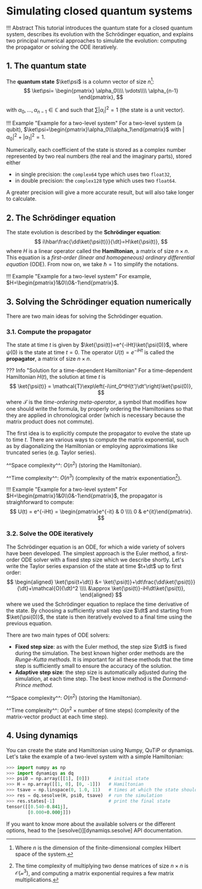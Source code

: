 # Simulating closed quantum systems

!!! Abstract
    This tutorial introduces the quantum state for a closed quantum system, describes its evolution with the Schrödinger equation, and explains two principal numerical approaches to simulate the evolution: computing the propagator or solving the ODE iteratively.

## 1. The quantum state

The **quantum state** $\ket\psi$ is a column vector of size $n$[^1]:
$$
    \ket\psi=
    \begin{pmatrix}
    \alpha_0\\\\
    \vdots\\\\
    \alpha_{n-1}
    \end{pmatrix},
$$
[^1]: Where $n$ is the dimension of the finite-dimensional complex Hilbert space of the system.

with $\alpha_0,\dots,\alpha_{n-1}\in\mathbb{C}$ and such that $\sum |\alpha_i|^2=1$ (the state is a unit vector).

!!! Example "Example for a two-level system"
    For a two-level system (a qubit), $\ket\psi=\begin{pmatrix}\alpha_0\\\alpha_1\end{pmatrix}$ with $|\alpha_0|^2+|\alpha_1|^2=1$.

Numerically, each coefficient of the state is stored as a complex number represented by two real numbers (the real and the imaginary parts), stored either

- in single precision: the `complex64` type which uses two `float32`,
- in double precision: the `complex128` type which uses two `float64`.

A greater precision will give a more accurate result, but will also take longer to calculate.

## 2. The Schrödinger equation

The state evolution is described by the **Schrödinger equation**:
$$
    i\hbar\frac{\dd\ket{\psi(t)}}{\dt}=H\ket{\psi(t)},
$$
where $H$ is a linear operator called the **Hamiltonian**, a matrix of size $n\times n$. This equation is a *first-order (linear and homogeneous) ordinary differential equation* (ODE). From now on, we take $\hbar=1$ to simplify the notations.

!!! Example "Example for a two-level system"
    For example, $H=\begin{pmatrix}1&0\\0&-1\end{pmatrix}$.

## 3. Solving the Schrödinger equation numerically

There are two main ideas for solving the Schrödinger equation.

### 3.1. Compute the propagator

The state at time $t$ is given by $\ket{\psi(t)}=e^{-iHt}\ket{\psi(0)}$, where $\psi(0)$ is the state at time $t=0$. The operator $U(t)=e^{-iHt}$ is called the **propagator**, a matrix of size $n\times n$.

??? Info "Solution for a time-dependent Hamiltonian"
    For a time-dependent Hamiltonian $H(t)$, the solution at time $t$ is
    $$
        \ket{\psi(t)} = \mathcal{T}\exp\left(-i\int_0^tH(t')\dt'\right)\ket{\psi(0)},
    $$
    where $\mathcal{T}$ is the *time-ordering meta-operator*, a symbol that modifies how one should write the formula, by properly ordering the Hamiltonians so that they are applied in chronological order (which is necessary because the matrix product does not commute).

The first idea is to explicitly compute the propagator to evolve the state up to time $t$. There are various ways to compute the matrix exponential, such as by diagonalizing the Hamiltonian or employing approximations like truncated series (e.g. Taylor series).

^^Space complexity^^: $O(n^2)$ (storing the Hamiltonian).

^^Time complexity^^: $O(n^3)$ (complexity of the matrix exponentiation[^2]).

[^2]: The time complexity of multiplying two dense matrices of size $n\times n$ is $\mathcal{O(n^3)}$, and computing a matrix exponential requires a few matrix multiplications.

!!! Example "Example for a two-level system"
    For $H=\begin{pmatrix}1&0\\0&-1\end{pmatrix}$, the propagator is straighforward to compute:
    $$
        U(t) = e^{-iHt} = \begin{pmatrix}e^{-it} & 0 \\\\ 0 & e^{it}\end{pmatrix}.
    $$

### 3.2. Solve the ODE iteratively

The Schrödinger equation is an ODE, for which a wide variety of solvers have been developed. The simplest approach is the Euler method, a first-order ODE solver with a fixed step size which we describe shortly. Let's write the Taylor series expansion of the state at time $t+\dt$ up to first order:
$$
    \begin{aligned}
        \ket{\psi(t+\dt)} &= \ket{\psi(t)}+\dt\frac{\dd\ket{\psi(t)}}{\dt}+\mathcal{O}(\dt)^2 \\\\
        &\approx \ket{\psi(t)}-iH\dt\ket{\psi(t)},
    \end{aligned}
$$
where we used the Schrödinger equation to replace the time derivative of the state. By choosing a sufficiently small step size $\dt$ and starting from $\ket{\psi(0)}$, the state is then iteratively evolved to a final time using the previous equation.

There are two main types of ODE solvers:

- **Fixed step size**: as with the Euler method, the step size $\dt$ is fixed during the simulation. The best known higher order methods are the *Runge-Kutta methods*. It is important for all these methods that the time step is sufficiently small to ensure the accuracy of the solution.
- **Adaptive step size**: the step size is automatically adjusted during the simulation, at each time step. The best know method is the *Dormand-Prince method*.

^^Space complexity^^: $O(n^2)$ (storing the Hamiltonian).

^^Time complexity^^: $O(n^2\times\text{number of time steps})$ (complexity of the matrix-vector product at each time step).

## 4. Using dynamiqs

You can create the state and Hamiltonian using Numpy, QuTiP or dynamiqs. Let's take the example of a two-level system with a simple Hamiltonian:

```python
>>> import numpy as np
>>> import dynamiqs as dq
>>> psi0 = np.array([[1], [0]])       # initial state
>>> H = np.array([[1, 0], [0, -1]])   # Hamiltonian
>>> tsave = np.linspace(0, 1.0, 11)   # times at which the state should be saved
>>> res = dq.sesolve(H, psi0, tsave)  # run the simulation
>>> res.states[-1]                    # print the final state
tensor([[0.540-0.841j],
        [0.000+0.000j]])

```

If you want to know more about the available solvers or the different options, head to the [sesolve()][dynamiqs.sesolve] API documentation.

